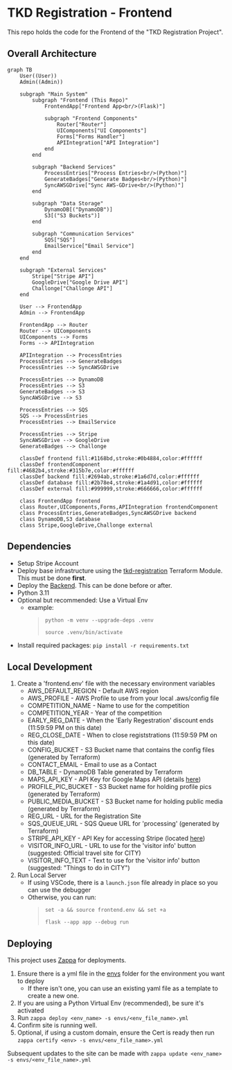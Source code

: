 # TKD Registration - Frontend

This repo holds the code for the Frontend of the "TKD Registration Project".

## Overall Architecture
```mermaid
graph TB
    User((User))
    Admin((Admin))

    subgraph "Main System"
        subgraph "Frontend (This Repo)"
            FrontendApp["Frontend App<br/>(Flask)"]
            
            subgraph "Frontend Components"
                Router["Router"]
                UIComponents["UI Components"]
                Forms["Forms Handler"]
                APIIntegration["API Integration"]
            end
        end
        
        subgraph "Backend Services"
            ProcessEntries["Process Entries<br/>(Python)"]
            GenerateBadges["Generate Badges<br/>(Python)"]
            SyncAWSGDrive["Sync AWS-GDrive<br/>(Python)"]
        end
        
        subgraph "Data Storage"
            DynamoDB[("DynamoDB")]
            S3[("S3 Buckets")]
        end
        
        subgraph "Communication Services"
            SQS["SQS"]
            EmailService["Email Service"]
        end
    end
    
    subgraph "External Services"
        Stripe["Stripe API"]
        GoogleDrive["Google Drive API"]
        Challonge["Challonge API"]
    end
    
    User --> FrontendApp
    Admin --> FrontendApp
    
    FrontendApp --> Router
    Router --> UIComponents
    UIComponents --> Forms
    Forms --> APIIntegration
    
    APIIntegration --> ProcessEntries
    ProcessEntries --> GenerateBadges
    ProcessEntries --> SyncAWSGDrive
    
    ProcessEntries --> DynamoDB
    ProcessEntries --> S3
    GenerateBadges --> S3
    SyncAWSGDrive --> S3
    
    ProcessEntries --> SQS
    SQS --> ProcessEntries
    ProcessEntries --> EmailService
    
    ProcessEntries --> Stripe
    SyncAWSGDrive --> GoogleDrive
    GenerateBadges --> Challonge
    
    classDef frontend fill:#1168bd,stroke:#0b4884,color:#ffffff
    classDef frontendComponent fill:#4682b4,stroke:#315b7e,color:#ffffff
    classDef backend fill:#2694ab,stroke:#1a6d7d,color:#ffffff
    classDef database fill:#2b78e4,stroke:#1a4d91,color:#ffffff
    classDef external fill:#999999,stroke:#666666,color:#ffffff
    
    class FrontendApp frontend
    class Router,UIComponents,Forms,APIIntegration frontendComponent
    class ProcessEntries,GenerateBadges,SyncAWSGDrive backend
    class DynamoDB,S3 database
    class Stripe,GoogleDrive,Challonge external
```

## Dependencies
- Setup Stripe Account
- Deploy base infrastructure using the [tkd-registration](https://github.com/audioboxer217/terraform-kseppler-tkd-registration) Terraform Module. This must be done **first**.
- Deploy the [Backend](https://github.com/audioboxer217/tkd-registration-backend). This can be done before or after.
- Python 3.11
- Optional but recommended: Use a Virtual Env
  - example: 
    > `python -m venv --upgrade-deps .venv`
    >
    > `source .venv/bin/activate`
- Install required packages: `pip install -r requirements.txt`

## Local Development
1. Create a 'frontend.env' file with the necessary environment variables
    - AWS_DEFAULT_REGION - Default AWS region
    - AWS_PROFILE - AWS Profile to use from your local .aws/config file
    - COMPETITION_NAME - Name to use for the competition
    - COMPETITION_YEAR - Year of the competition
    - EARLY_REG_DATE - When the 'Early Regestration' discount ends (11:59:59 PM on this date)
    - REG_CLOSE_DATE - When to close registstrations (11:59:59 PM on this date)
    - CONFIG_BUCKET - S3 Bucket name that contains the config files (generated by Terraform)
    - CONTACT_EMAIL - Email to use as a Contact
    - DB_TABLE - DynamoDB Table generated by Terraform
    - MAPS_API_KEY - API Key for Google Maps API (details [here](https://developers.google.com/maps/documentation/embed/get-api-key))
    - PROFILE_PIC_BUCKET - S3 Bucket name for holding profile pics (generated by Terraform)
    - PUBLIC_MEDIA_BUCKET - S3 Bucket name for holding public media (generated by Terraform)
    - REG_URL - URL for the Registration Site
    - SQS_QUEUE_URL - SQS Queue URL for 'processing' (generated by Terraform)
    - STRIPE_API_KEY - API Key for accessing Stripe (located [here](https://dashboard.stripe.com/apikeys))
    - VISITOR_INFO_URL - URL to use for the 'visitor info' button (suggested: Official travel site for CITY)
    - VISITOR_INFO_TEXT - Text to use for the 'visitor info' button (suggested: "Things to do in CITY")
2. Run Local Server
    - If using VSCode, there is a `launch.json` file already in place so you can use the debugger
    - Otherwise, you can run: 
      > `set -a && source frontend.env && set +a`
      > 
      > `flask --app app --debug run`

## Deploying
This project uses [Zappa](https://github.com/Zappa/Zappa) for deployments.
1. Ensure there is a yml file in the [envs](./envs/) folder for the environment you want to deploy
    - If there isn't one, you can use an existing yaml file as a template to create a new one.
2. If you are using a Python Virtual Env (recommended), be sure it's activated
3. Run `zappa deploy <env_name> -s envs/<env_file_name>.yml`
4. Confirm site is running well.
5. Optional, if using a custom domain, ensure the Cert is ready then run `zappa certify <env> -s envs/<env_file_name>.yml`

Subsequent updates to the site can be made with `zappa update <env_name> -s envs/<env_file_name>.yml`